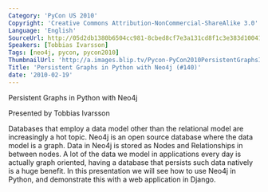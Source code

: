 ```yaml
---
Category: 'PyCon US 2010'
Copyright: 'Creative Commons Attribution-NonCommercial-ShareAlike 3.0'
Language: 'English'
SourceUrl: http://05d2db1380b6504cc981-8cbed8cf7e3a131cd8f1c3e383d10041.r93.cf2.rackcdn.com/pycon-us-2010/264_persistent-graphs-in-python-with-neo4j-140.m4v
Speakers: [Tobbias Ivarsson]
Tags: [neo4j, pycon, pycon2010]
ThumbnailUrl: 'http://a.images.blip.tv/Pycon-PyCon2010PersistentGraphsInPythonWithNeo4j140164-779.jpg'
Title: 'Persistent Graphs in Python with Neo4j (#140)'
date: '2010-02-19'
---
```

Persistent Graphs in Python with Neo4j

  
Presented by Tobbias Ivarsson

  
Databases that employ a data model other than the relational model are
increasingly a hot topic. Neo4j is an open source database where the data
model is a graph. Data in Neo4j is stored as Nodes and Relationships in
between nodes. A lot of the data we model in applications every day is
actually graph oriented, having a database that persists such data natively is
a huge benefit. In this presentation we will see how to use Neo4j in Python,
and demonstrate this with a web application in Django.
